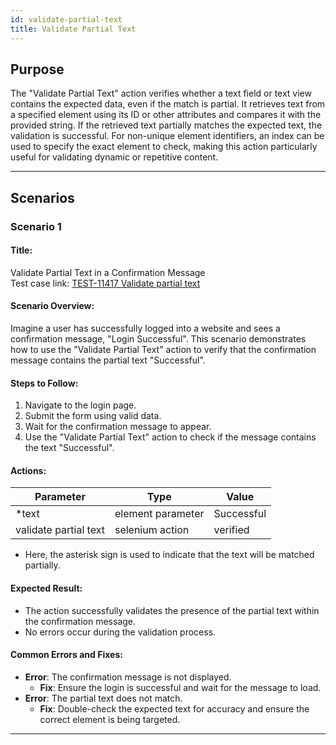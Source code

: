 ```yaml
---
id: validate-partial-text
title: Validate Partial Text
---
```


## Purpose
The "Validate Partial Text" action verifies whether a text field or text view contains the expected data, even if the match is partial. It retrieves text from a specified element using its ID or other attributes and compares it with the provided string. If the retrieved text partially matches the expected text, the validation is successful. For non-unique element identifiers, an index can be used to specify the exact element to check, making this action particularly useful for validating dynamic or repetitive content.

---

## Scenarios

### Scenario 1

#### Title:
Validate Partial Text in a Confirmation Message  
Test case link: [TEST-11417 Validate partial text](https://qa.automationsolutionz.com/Home/ManageTestCases/Edit/TEST-11417/)

#### Scenario Overview:
Imagine a user has successfully logged into a website and sees a confirmation message, "Login Successful". This scenario demonstrates how to use the "Validate Partial Text" action to verify that the confirmation message contains the partial text "Successful".

#### Steps to Follow:
1. Navigate to the login page.
2. Submit the form using valid data.
3. Wait for the confirmation message to appear.
4. Use the "Validate Partial Text" action to check if the message contains the text "Successful".

#### Actions:

| Parameter              | Type                | Value       |
|------------------------|---------------------|-------------|
| *text                  | element parameter   | Successful  |
| validate partial text  | selenium action     | verified    |

- Here, the asterisk sign is used to indicate that the text will be matched partially.

#### Expected Result:
- The action successfully validates the presence of the partial text within the confirmation message.
- No errors occur during the validation process.

#### Common Errors and Fixes:
- **Error**: The confirmation message is not displayed.
  - **Fix**: Ensure the login is successful and wait for the message to load.
- **Error**: The partial text does not match.
  - **Fix**: Double-check the expected text for accuracy and ensure the correct element is being targeted.

---
